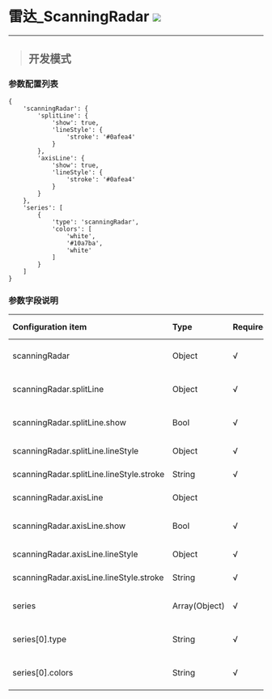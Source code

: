 # 雷达\_ScanningRadar ![](/assets/ScanningRadar.png)

---

> ## 开发模式

### 参数配置列表

```
{
    'scanningRadar': {
        'splitLine': {
            'show': true,
            'lineStyle': {
                'stroke': '#0afea4'
            }
        },
        'axisLine': {
            'show': true,
            'lineStyle': {
                'stroke': '#0afea4'
            }
        }
    },
    'series': [
        {
            'type': 'scanningRadar',
            'colors': [
                'white',
                '#10a7ba',
                'white'
            ]
        }
    ]
}
```

### 参数字段说明

| Configuration item | Type | Required | Default | Optional parameters | Description |
| :--- | :--- | :--- | :--- | :--- | :--- |
| scanningRadar | Object | √ |  |  | Background style of the radar |
| scanningRadar.splitLine | Object | √ |  |  | Ring style of the radar background |
| scanningRadar.splitLine.show | Bool | √ | true |  | Whether or not to show the ring |
| scanningRadar.splitLine.lineStyle | Object | √ |  |  | Line style of the ring |
| scanningRadar.splitLine.lineStyle.stroke | String | √ | \#0afea4 |  | Color of the ring |
| scanningRadar.axisLine | Object |  |  |  | Axis line of the radar |
| scanningRadar.axisLine.show | Bool | √ | true |  | Whether or not to show axis line |
| scanningRadar.axisLine.lineStyle | Object | √ |  |  | Style of axis line |
| scanningRadar.axisLine.lineStyle.stroke | String | √ | \#0afea4 |  | Color of axis line |
| series | Array\(Object\) | √ |  |  | Color matching of scanning part |
| series\[0\].type | String | √ | scanningRadar |  | Component type, unchangeable |
| series\[0\].colors | String | √ | 'white','\#10a7ba','white' |  | Color group of scanning part |




